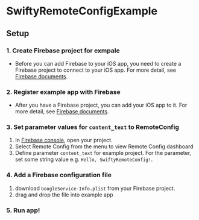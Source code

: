 # SwiftyRemoteConfigExample

## Setup

### 1. Create Firebase project for exmpale

- Before you can add Firebase to your iOS app, you need to create a Firebase project to connect to your iOS app. For more detail, see [Firebase documents](https://firebase.google.com/docs/projects/learn-more).

### 2. Register example app with Firebase

- After you have a Firebase project, you can add your iOS app to it. For more detail, see [Firebase documents](https://firebase.google.com/docs/ios/setup#register-app).

### 3. Set parameter values for `content_text` to RemoteConfig

1. In [Firebase console](https://console.firebase.google.com/), open your project.
1. Select Remote Config from the menu to view Remote Config dashboard
1. Define parameter `content_text` for example project. For the parameter, set some string value e.g. `Hello, SwiftyRemoteConfig!`.

### 4. Add a Firebase configuration file

1. download `GoogleService-Info.plist` from your Firebase project.
1. drag and drop the file into example app

### 5. Run app!

